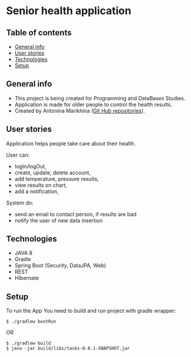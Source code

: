 # **Senior health application**

## Table of contents
* [General info](#general-info)
* [User stories](#user-stories)
* [Technologies](#technologies)
* [Setup](#setup)

## General info
* This project is being created for Programming and DataBases Studies.
* Application is made for older people to control the health results. 
* Created by Antonina Marikhina ([Git Hub repositories](https://github.com/AntoninaMJ)).

## User stories
Application helps people take care about their health.

User can:
* logIn/logOut,
* create, update, delete account,
* add temperature, pressure results,
* view results on chart,
* add a notification,

System do:
* send an email to contact person, if results are bad
* notify the user of new data insertion

## Technologies
* JAVA 8
* Gradle
* Spring Boot (Security, DataJPA, Web)
* REST
* Hibernate

## Setup
To run the App You need to build and run project with gradle wrapper:
```
$ ./gradlew bootRun
```
OR
```
$ ./gradlew build
$ java -jar build/libs/tasks-0.0.1-SNAPSHOT.jar
```
